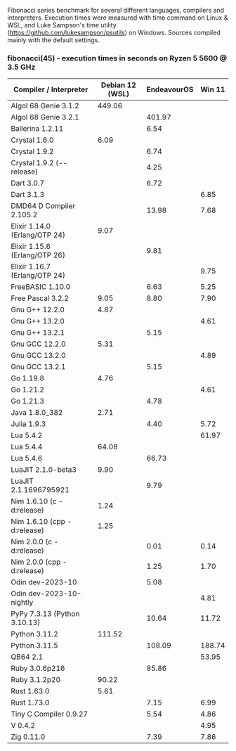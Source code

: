 Fibonacci series benchmark for several different languages, compilers and interpreters. Execution times were measured with time command on Linux & WSL, and Luke Sampson's time utility (https://github.com/lukesampson/psutils) on Windows. Sources compiled mainly with the default settings.

### fibonacci(45) - execution times in seconds on Ryzen 5 5600 @ 3.5 GHz
| Compiler / Interpreter | Debian 12 (WSL) | EndeavourOS | Win 11 |
| --- | --- | --- | --- |
| Algol 68 Genie 3.1.2          | 449.06 |        |        |
| Algol 68 Genie 3.2.1          |        | 401.97 |        |
| Ballerina 1.2.11              |        |   6.54 |        |
| Crystal 1.6.0                 |   6.09 |        |        |
| Crystal 1.9.2                 |        |   6.74 |        |
| Crystal 1.9.2 (--release)     |        |   4.25 |        |
| Dart 3.0.7                    |        |   6.72 |        |
| Dart 3.1.3                    |        |        |   6.85 |
| DMD64 D Compiler 2.105.2      |        |  13.98 |   7.68 |
| Elixir 1.14.0 (Erlang/OTP 24) |   9.07 |        |        |
| Elixir 1.15.6 (Erlang/OTP 26) |        |   9.81 |        |
| Elixir 1.16.7 (Erlang/OTP 24) |        |        |   9.75 |
| FreeBASIC 1.10.0              |        |   6.63 |   5.25 |
| Free Pascal 3.2.2             |   9.05 |   8.80 |   7.90 |
| Gnu G++ 12.2.0                |   4.87 |        |        |
| Gnu G++ 13.2.0                |        |        |   4.61 |
| Gnu G++ 13.2.1                |        |   5.15 |        |
| Gnu GCC 12.2.0                |   5.31 |        |        |
| Gnu GCC 13.2.0                |        |        |   4.89 |
| Gnu GCC 13.2.1                |        |   5.15 |        |
| Go 1.19.8                     |   4.76 |        |        |
| Go 1.21.2                     |        |        |   4.61 |
| Go 1.21.3                     |        |   4.78 |        |
| Java 1.8.0_382                |   2.71 |        |        |
| Julia 1.9.3                   |        |   4.40 |   5.72 |
| Lua 5.4.2                     |        |        |  61.97 |
| Lua 5.4.4                     |  64.08 |        |        |
| Lua 5.4.6                     |        |  66.73 |        |
| LuaJIT 2.1.0-beta3            |   9.90 |        |        |
| LuaJIT 2.1.1696795921         |        |   9.79 |        |
| Nim 1.6.10 (c -d:release)     |   1.24 |        |        |
| Nim 1.6.10 (cpp -d:release)   |   1.25 |        |        |
| Nim 2.0.0 (c -d:release)      |        |   0.01 |   0.14 |
| Nim 2.0.0 (cpp -d:release)    |        |   1.25 |   1.70 |
| Odin dev-2023-10              |        |   5.08 |        |
| Odin dev-2023-10-nightly      |        |        |   4.81 |
| PyPy 7.3.13 (Python 3.10.13)  |        |  10.64 |  11.72 |
| Python 3.11.2                 | 111.52 |        |        |
| Python 3.11.5                 |        | 108.09 | 188.74 |
| QB64 2.1                      |        |        |  53.95 |
| Ruby 3.0.6p216                |        |  85.86 |        |
| Ruby 3.1.2p20                 |  90.22 |        |        |
| Rust 1.63.0                   |   5.61 |        |        |
| Rust 1.73.0                   |        |   7.15 |   6.99 |
| Tiny C Compiler 0.9.27        |        |   5.54 |   4.86 |
| V 0.4.2                       |        |        |   4.95 |
| Zig 0.11.0                    |        |   7.39 |   7.86 |
